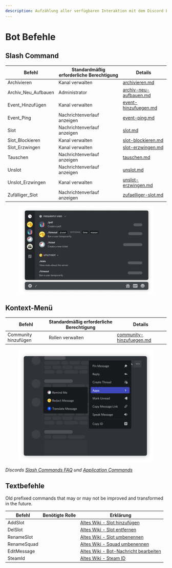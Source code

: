 ```yaml
---
description: Aufzählung aller verfügbaren Interaktion mit dem Discord Bot.
---
```


# Bot Befehle

## Slash Command

| Befehl                | Standardmäßig erforderliche Berechtigung | Details                                                    |
| --------------------- | ---------------------------------------- | ---------------------------------------------------------- |
| Archivieren           | Kanal verwalten                          | [archivieren.md](archivieren.md "mention")                 |
| Archiv\_Neu\_Aufbauen | Administrator                            | [archiv-neu-aufbauen.md](archiv-neu-aufbauen.md "mention") |
| Event\_Hinzufügen     | Kanal verwalten                          | [event-hinzufuegen.md](event-hinzufuegen.md "mention")     |
| Event\_Ping           | Nachrichtenverlauf anzeigen              | [event-ping.md](event-ping.md "mention")                   |
| Slot                  | Nachrichtenverlauf anzeigen              | [slot.md](slot.md "mention")                               |
| Slot\_Blockieren      | Kanal verwalten                          | [slot-blockieren.md](slot-blockieren.md "mention")         |
| Slot\_Erzwingen       | Kanal verwalten                          | [slot-erzwingen.md](slot-erzwingen.md "mention")           |
| Tauschen              | Nachrichtenverlauf anzeigen              | [tauschen.md](tauschen.md "mention")                       |
| Unslot                | Nachrichtenverlauf anzeigen              | [unslot.md](unslot.md "mention")                           |
| Unslot\_Erzwingen     | Kanal verwalten                          | [unslot-erzwingen.md](unslot-erzwingen.md "mention")       |
| Zufälliger\_Slot      | Nachrichtenverlauf anzeigen              | [zufaelliger-slot.md](zufaelliger-slot.md "mention")       |

<figure><img src="../../.gitbook/assets/discord-slash-command.png" alt=""><figcaption></figcaption></figure>

## Kontext-Menü

| Befehl               | Standardmäßig erforderliche Berechtigung | Details                                                        |
| -------------------- | ---------------------------------------- | -------------------------------------------------------------- |
| Community hinzufügen | Rollen verwalten                         | [community-hinzufuegen.md](community-hinzufuegen.md "mention") |

<figure><img src="../../.gitbook/assets/discord-message-context-menu.png" alt=""><figcaption></figcaption></figure>

_Discords_ [_Slash Commands FAQ_](https://support.discord.com/hc/de/articles/1500000368501-Slash-Commands-FAQ) _und_ [_Application Commands_](https://discord.com/developers/docs/interactions/application-commands)

## Textbefehle

Old prefixed commands that may or may not be improved and transformed in the future.

<table><thead><tr><th>Befehl</th><th data-type="select">Benötigte Rolle</th><th>Erklärung</th></tr></thead><tbody><tr><td>AddSlot</td><td></td><td><a href="https://wiki.armamachtbock.de/de/Slotbot/Befehle/EventManage/AddSlot">Altes Wiki - Slot hinzufügen</a></td></tr><tr><td>DelSlot</td><td></td><td><a href="https://wiki.armamachtbock.de/de/Slotbot/Befehle/EventManage/DelSlot">Altes Wiki - Slot entfernen</a></td></tr><tr><td>RenameSlot</td><td></td><td><a href="https://wiki.armamachtbock.de/de/Slotbot/Befehle/EventManage/RenameSlot">Altes Wiki - Slot umbenennen</a></td></tr><tr><td>RenameSquad</td><td></td><td><a href="https://wiki.armamachtbock.de/de/Slotbot/Befehle/EventManage/RenameSquad">Altes Wiki - Squad umbenennen</a></td></tr><tr><td>EditMessage</td><td></td><td><a href="https://wiki.armamachtbock.de/de/Slotbot/Befehle/EventManage/EditMessage">Altes Wiki - Bot-Nachricht bearbeiten</a></td></tr><tr><td>SteamId</td><td></td><td><a href="https://wiki.armamachtbock.de/de/Slotbot/Befehle/Everyone/SteamId">Altes Wiki - Steam ID</a></td></tr></tbody></table>
